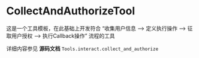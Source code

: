 # CollectAndAuthorizeTool

这是一个工具模板，在此基础上开发符合 “收集用户信息 --> 定义执行操作 --> 征取用户授权 --> 执行Callback操作” 流程的工具

详细内容参见 **源码文档** `Tools.interact.collect_and_authorize`